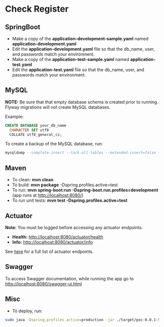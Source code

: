 # Check Register


## SpringBoot
 * Make a copy of the __application-development-sample.yaml__ named __application-development.yaml__
 * Edit the  __application-development.yaml__ file so that the db_name, user, and passwords match your environment.
 * Make a copy of the __application-test-sample.yaml__ named __application-test.yaml__
 * Edit the  __application-test.yaml__ file so that the db_name, user, and passwords match your environment.
 
  
 
## MySQL
**NOTE:** Be sure that that empty database schema is created prior to running. Flyway migrations will not create
MySQL databases.

 Example:
```sql
CREATE DATABASE your_db_name
  CHARACTER SET utf8
  COLLATE utf8_general_ci;
```

To create a backup of the MySQL database, run:
```sql
mysqldump --complete-insert --lock-all-tables --extended-insert=false --default-character-set=utf8 -uxxUSERxx -pxxPASSxx your_db_name | gzip -9 > your_db_name.sql.gz
```
  
  

## Maven
* To clean: __mvn clean__
* To build: __mvn package__ -Dspring.profiles.active=test
* To run: __mvn spring-boot:run -Dspring-boot.run.profiles=development__ (app runs at [http://localhost:8080/](http://localhost:8080/))
* To run unit tests: __mvn test -Dspring.profiles.active=test__



## Actuator
__Note:__ You must be logged before accessing any actuator endpoints.

* __Health:__ [http://localhost:8080/actuator/health](http://localhost:8080/actuator/health)
* __Info:__ [http://localhost:8080/actuator/info](http://localhost:8080/actuator/info)

See [here](https://docs.spring.io/spring-boot/docs/2.0.2.BUILD-SNAPSHOT/reference/htmlsingle/#production-ready) for a full list of actuator endpoints.


## Swagger 
To access Swagger documentation, while running the app go to [http://localhost:8080/swagger-ui.html](http://localhost:8080/swagger-ui.html)

## Misc
* To deploy, run:
```bash
sudo java -Dspring.profiles.active=production -jar ./target/poc-0.0.1-SNAPSHOT.jar &
```

